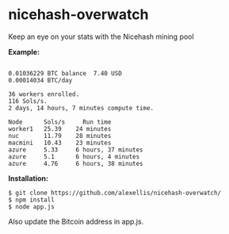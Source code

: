 # nicehash-overwatch
Keep an eye on your stats with the Nicehash mining pool

**Example:**

```

0.01036229 BTC balance	7.40 USD
0.00014034 BTC/day

36 workers enrolled.
116 Sols/s.
2 days, 14 hours, 7 minutes compute time.

Node      Sols/s	 Run time
worker1   25.39    24 minutes
nuc       11.79    28 minutes
macmini   10.43	   23 minutes
azure     5.33     6 hours, 37 minutes
azure     5.1      6 hours, 4 minutes
azure     4.76     6 hours, 38 minutes
```

**Installation:**

```
$ git clone https://github.com/alexellis/nicehash-overwatch/
$ npm install
$ node app.js
```

Also update the Bitcoin address in app.js.
